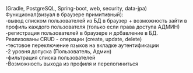 (Gradle, PostgreSQL, Spring-boot, web, security, data-jpa)  
Функционал(визуал в браузере примитивный):  
-вывод списком пользователей из БД в браузер + возможность зайти в профиль каждого пользователя (только если права доступа АДМИН)  
-регистрация пользователей в браузере и добавление в БД. Реализованы CRUD - операции (create, update, delete)   
-тестовое переключение языков на вкладке аутентификации  
-2 уровня допуска (Пользователь, Админ)  
-фильтрация списка пользователей  
-Возможность выхода из профиля и перелогиниться  
